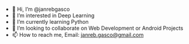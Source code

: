 - 👋 Hi, I’m @janrebgasco
- 👀 I’m interested in Deep Learning
- 🌱 I’m currently learning Python
- 💞️ I’m looking to collaborate on Web Development or Android Projects
- 📫 How to reach me, Email: janreb.gasco@gmail.com

              

<!---
janrebgasco/janrebgasco is a ✨ special ✨ repository because its `README.md` (this file) appears on your GitHub profile.
You can click the Preview link to take a look at your changes.
--->

